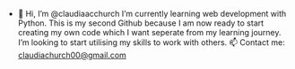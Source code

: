 - 👋 Hi, I’m @claudiaacchurch
I’m currently learning web development with Python. 
This is my second Github because I am now ready to start creating my own code which I want seperate from my learning journey. 
I’m looking to start utilising my skills to work with others.
📫 Contact me: claudiachurch00@gmail.com
